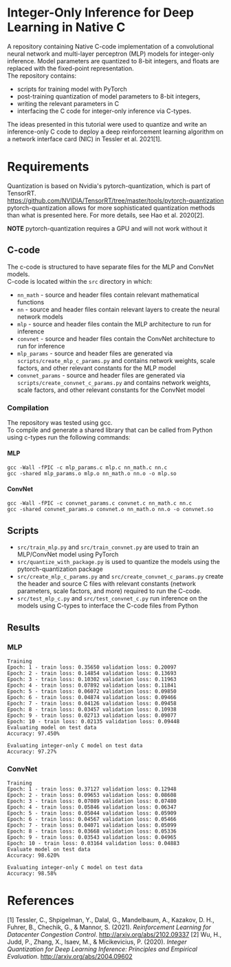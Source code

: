 # Integer-Only Inference for Deep Learning in Native C
A repository containing Native C-code implementation of a convolutional neural network and multi-layer perceptron (MLP) models for integer-only inference. Model parameters are quantized to 8-bit integers, and floats are replaced with the fixed-point representation.  
The repository contains:
- scripts for training model with PyTorch
- post-training quantization of model parameters to 8-bit integers,
- writing the relevant parameters in C
- interfacing the C code for integer-only inference via C-types.   

The ideas presented in this tutorial were used to quantize and write an inference-only C code to deploy a deep reinforcement learning algorithm on a network interface card (NIC) in Tessler et al. 2021[1]. 


# Requirements
Quantization is based on Nvidia's pytorch-quantization, which is part of TensorRT.  
https://github.com/NVIDIA/TensorRT/tree/master/tools/pytorch-quantization
pytorch-quantization allows for more sophisticated quantization methods than what is presented here. For more details, see Hao et al. 2020[2].

**NOTE** pytorch-quantization requires a GPU and will not work without it

## C-code
The c-code is structured to have separate files for the MLP and ConvNet models.  
C-code is located within the `src` directory in which:
- `nn_math` - source and header files contain relevant mathematical functions
- `nn` - source and header files contain relevant layers to create the neural network models
- `mlp` - source and header files contain the MLP architecture to run for inference
- `convnet` - source and header files contain the ConvNet architecture to run for inference
- `mlp_params` - source and header files are generated via `scripts/create_mlp_c_params.py` and contains network weights, scale factors, and other relevant constants for the MLP model
- `convnet_params` - source and header files are generated via `scripts/create_convnet_c_params.py` and contains network weights, scale factors, and other relevant constants for the ConvNet model
### Compilation
The repository was tested using gcc.  
To compile and generate a shared library that can be called from Python using c-types run the following commands:
#### MLP
```
gcc -Wall -fPIC -c mlp_params.c mlp.c nn_math.c nn.c
gcc -shared mlp_params.o mlp.o nn_math.o nn.o -o mlp.so
```
#### ConvNet
```
gcc -Wall -fPIC -c convnet_params.c convnet.c nn_math.c nn.c
gcc -shared convnet_params.o convnet.o nn_math.o nn.o -o convnet.so
```
## Scripts
- `src/train_mlp.py` and `src/train_convnet.py` are used to train an MLP/ConvNet model using PyTorch
- `src/quantize_with_package.py` is used to quantize the models using the pytorch-quantization package
- `src/create_mlp_c_params.py` and `src/create_convnet_c_params.py` create the header and source C files with relevant constants (network parameters, scale factors, and more) required to run the C-code.
- `src/test_mlp_c.py` and `src/test_convnet_c.py` run inference on the models using C-types to interface the C-code files from Python


## Results
### MLP
```
Training 
Epoch: 1 - train loss: 0.35650 validation loss: 0.20097
Epoch: 2 - train loss: 0.14854 validation loss: 0.13693
Epoch: 3 - train loss: 0.10302 validation loss: 0.11963
Epoch: 4 - train loss: 0.07892 validation loss: 0.11841
Epoch: 5 - train loss: 0.06072 validation loss: 0.09850
Epoch: 6 - train loss: 0.04874 validation loss: 0.09466
Epoch: 7 - train loss: 0.04126 validation loss: 0.09458
Epoch: 8 - train loss: 0.03457 validation loss: 0.10938
Epoch: 9 - train loss: 0.02713 validation loss: 0.09077
Epoch: 10 - train loss: 0.02135 validation loss: 0.09448
Evaluating model on test data
Accuracy: 97.450%
```
```
Evaluating integer-only C model on test data
Accuracy: 97.27%
```
### ConvNet
```
Training
Epoch: 1 - train loss: 0.37127 validation loss: 0.12948
Epoch: 2 - train loss: 0.09653 validation loss: 0.08608
Epoch: 3 - train loss: 0.07089 validation loss: 0.07480
Epoch: 4 - train loss: 0.05846 validation loss: 0.06347
Epoch: 5 - train loss: 0.05044 validation loss: 0.05909
Epoch: 6 - train loss: 0.04567 validation loss: 0.05466
Epoch: 7 - train loss: 0.04071 validation loss: 0.05099
Epoch: 8 - train loss: 0.03668 validation loss: 0.05336
Epoch: 9 - train loss: 0.03543 validation loss: 0.04965
Epoch: 10 - train loss: 0.03164 validation loss: 0.04883
Evaluate model on test data
Accuracy: 98.620%
```
```
Evaluating integer-only C model on test data
Accuracy: 98.58%
```
# References
[1] Tessler, C., Shpigelman, Y., Dalal, G., Mandelbaum, A., Kazakov, D. H., Fuhrer, B., Chechik, G., &#38; Mannor, S. (2021). <i>Reinforcement Learning for Datacenter Congestion Control</i>. http://arxiv.org/abs/2102.09337
[2] Wu, H., Judd, P., Zhang, X., Isaev, M., &#38; Micikevicius, P. (2020). <i>Integer Quantization for Deep Learning Inference: Principles and Empirical Evaluation</i>. http://arxiv.org/abs/2004.09602  
